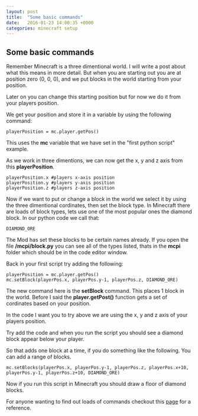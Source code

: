```yaml
---
layout: post
title:  "Some basic commands"
date:   2016-01-23 14:00:35 +0000
categories: minecraft setup
---
```


## Some basic commands
Remember Minecraft is a three dimentional world. I will write a post about what this means in more detail. But when you are starting out you are at position zero (0, 0, 0), and we put blocks in the world starting from your position.

Later on you can change this starting position but for now we do it from your players position.

We get your position and store it in a variable by using the following command:

    playerPosition = mc.player.getPos()

This uses the **mc** variable that we have set in the "first python script" example.

As we work in three dimentions, we can now get the x, y and z axis from this **playerPosition**.

    playerPosition.x #players x-axis position
    playerPosition.y #players y-axis position
    playerPosition.z #players z-axis position
    
Now if we want to put or change a block in the world we select it by using the three dimentional cordinates, then set the block type. In Minecraft there are loads of block types, lets use one of the most popular ones the diamond block. In our python code we call that:

    DIAMOND_ORE
    
The Mod has set these blocks to be certain names already. If you open the file **/mcpi/block.py** you can see all of the types listed, thats in the **mcpi** folder which should be in the code editor window.

Back in your first script try adding the following:

    playerPosition = mc.player.getPos()
    mc.setBlock(playerPos.x, playerPos.y-1, playerPos.z, DIAMOND_ORE)
    
The new command here is the **setBlock** command. This places 1 block in the world. Before I said the **player.getPost()** function gets a set of cordinates based on your position.

In the code I want you to try above we are using the x, y and z axis of your players position.

Try add the code and when you run the script you should see a diamond block appear below your player.

So that adds one block at a time, if you do something like the following. You can add a range of blocks.
    
    mc.setBlocks(playerPos.x, playerPos.y-1, playerPos.z, playerPos.x+10, playerPos.y-1, playerPos.z+10, DIAMOND_ORE)
    
Now if you run this script in Minecraft you should draw a floor of diamond blocks.

For anyone wanting to find out loads of commands checkout this [page](http://www.stuffaboutcode.com/p/minecraft-api-reference.html) for a reference.
